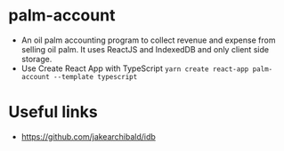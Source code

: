 # palm-account

- An oil palm accounting program to collect revenue and expense from selling oil palm. 
It uses ReactJS and IndexedDB and only client side storage.
- Use Create React App with TypeScript `yarn create react-app palm-account --template typescript`

# Useful links
- https://github.com/jakearchibald/idb